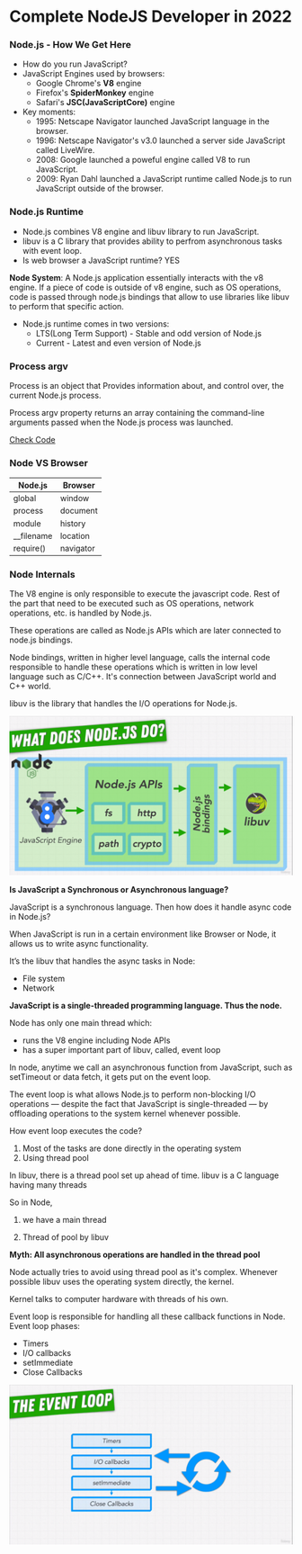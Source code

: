 # Complete NodeJS Developer in 2022

###  Node.js - How We Get Here

* How do you run JavaScript?
* JavaScript Engines used by browsers:
  - Google Chrome's **V8** engine
  - Firefox's **SpiderMonkey** engine
  - Safari's **JSC(JavaScriptCore)** engine
* Key moments:
  - 1995: Netscape Navigator launched JavaScript language in the browser.
  - 1996: Netscape Navigator's v3.0 launched a server side JavaScript called LiveWire.
  - 2008: Google launched a poweful engine called V8 to run JavaScript.
  - 2009: Ryan Dahl launched a JavaScript runtime called Node.js to run JavaScript outside of the browser.


### Node.js Runtime

* Node.js combines V8 engine and libuv library to run JavaScript.
* libuv is a C library that provides ability to perfrom asynchronous tasks with event loop.
* Is web browser a JavaScript runtime? YES

**Node System**: A Node.js application essentially interacts with the v8 engine. If a piece of code is outside of v8 engine, such as OS operations, code is passed through node.js bindings that allow to use libraries like libuv to perform that specific action.

* Node.js runtime comes in two versions:
  - LTS(Long Term Support) - Stable and odd version of Node.js
  - Current - Latest and even version of Node.js


### Process argv

Process is an object that Provides information about, and control over, the current Node.js process.

Process argv property returns an array containing the command-line arguments passed when the Node.js process was launched.

[Check Code](./Foundations/hello.js)


### Node VS Browser

| Node.js | Browser |
| ------ | ------ |
| global | window |
| process | document |
| module | history |
| __filename | location |
| require() | navigator |


### Node Internals

The V8 engine is only responsible to execute the javascript code. Rest of the part that need to be executed such as OS operations, network operations, etc. is handled by Node.js. 

These operations are called as Node.js APIs which are later connected to node.js bindings. 

Node bindings, written in higher level language, calls the internal code responsible to handle these operations which is written in low level language such as C/C++. It's connection between JavaScript world and C++ world. 

libuv is the library that handles the I/O operations for Node.js. 

![node internals](./screenshots/node_internals.png)

**Is JavaScript a Synchronous or Asynchronous language?**

JavaScript is a synchronous language. Then how does it handle async code in Node.js?

When JavaScript is run in a certain environment like Browser or Node, it allows us to write async functionality. 

It’s the libuv that handles the async tasks in Node:

- File system
- Network

**JavaScript is a single-threaded programming language. Thus the node.** 

Node has only one main thread which:

- runs the V8 engine including Node APIs
- has a super important part of libuv, called, event loop

In node, anytime we call an asynchronous function from JavaScript, such as setTimeout or data fetch, it gets put on the event loop. 

The event loop is what allows Node.js to perform non-blocking I/O operations — despite the fact that JavaScript is single-threaded — by offloading operations to the system kernel whenever possible.

How event loop executes the code?

1. Most of the tasks are done directly in the operating system
2. Using thread pool

In libuv, there is a thread pool set up ahead of time. libuv is a C language having many threads

So in Node,

1) we have a main thread 

2) Thread of pool by libuv

**Myth: All asynchronous operations are handled in the thread pool**

Node actually tries to avoid using thread pool as it's complex. Whenever possible libuv uses the operating system directly, the kernel.

Kernel talks to computer hardware with threads of his own.

Event loop is responsible for handling all these callback functions in Node. Event loop phases:

- Timers
- I/O callbacks
- setImmediate
- Close Callbacks

![Event Loop Phases](./screenshots/event_loop.png)